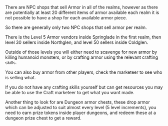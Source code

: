 ---
---
There are NPC shops that sell Armor in all of the realms, however as there are potentially at least 20 different items of armor available each realm it is not possible to have a shop for each available armor piece.

So there are generally only two NPC shops that sell armor per realm.

There is the Level 5 Armor vendors inside Springlade in the first realm, then level 30 sellers inside Northglen, and level 50 sellers inside Coldglen.

Outside of those levels you will either need to scavenge for new armor by killing humanoid monsters, or by crafting armor using the relevant crafting skills.

You can also buy armor from other players, check the marketeer to see who is selling what.

If you do not have any crafting skills yourself but can get resources you may be able to use the Craft marketeer to get what you want made.

Another thing to look for are Dungeon armor chests, these drop armor which can be adjusted to suit almost every level (5 level increments), you need to earn prize tokens inside player dungeons, and redeem these at a dungeon prize chest to get a reward.